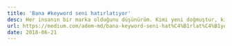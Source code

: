 ```yaml
---
title: 'Bana #keyword seni hatırlatıyor'
desc: Her insanın bir marka olduğunu düşünürüm. Kimi yeni doğmuştur, kimi duyulmamıştır, kimi de sevilen marka olmuştur.
url: https://medium.com/adem-md/bana-keyword-seni-hat%C4%B1rlat%C4%B1yor-d04c61401e73
date: 2018-06-21
---
```

